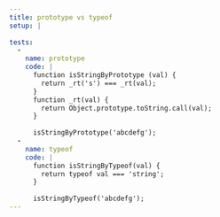 ```yaml
---
title: prototype vs typeof
setup: |
  
tests:
  -
    name: prototype
    code: |
      function isStringByPrototype (val) {
        return _rt('s') === _rt(val);
      }
      function _rt(val) {
        return Object.prototype.toString.call(val);
      }
      
      isStringByPrototype('abcdefg');
  -
    name: typeof
    code: |
      function isStringByTypeof(val) {
        return typeof val === 'string';
      }
      
      isStringByTypeof('abcdefg');
---
```


